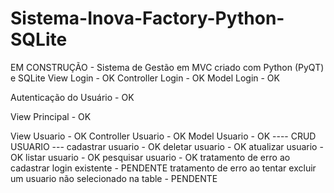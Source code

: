 # Sistema-Inova-Factory-Python-SQLite
EM CONSTRUÇÃO - Sistema de Gestão em MVC criado com Python (PyQT) e SQLite
View Login - OK
Controller Login - OK
Model Login - OK

Autenticação do Usuário - OK

View Principal - OK

View Usuario - OK
Controller Usuario - OK
Model Usuario - OK
---- CRUD USUARIO ---
cadastrar usuario - OK
deletar usuario - OK
atualizar usuario - OK
listar usuario - OK
pesquisar usuario - OK
tratamento de erro ao cadastrar login existente - PENDENTE
tratamento de erro ao tentar excluir um usuario não selecionado na table - PENDENTE

